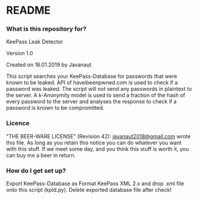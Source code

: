 # README #

### What is this repository for? ###

KeePass Leak Detector

Version 1.0

Created on 18.01.2019 by Javanaut

This script searches your KeePass-Database for passwords
that were known to be leaked. API of haveibeenpwned.com is
used to check if a password was leaked. The script will not 
send any passwords in plaintext to the server. A k-Anonymity 
model is used to send a fraction of the hash of every password
to the server and analyses the response to check if a password
is known to be compromitted.

### Licence ###

"THE BEER-WARE LICENSE" (Revision 42):
<javanaut2018@gmail.com> wrote this file. As long as you retain this notice you
can do whatever you want with this stuff. If we meet some day, and you think
this stuff is worth it, you can buy me a beer in return.

### How do I get set up? ###

Export KeePass-Database as Format KeePass XML 2.x and
drop .xml file onto this script (kpld.py). Delete exported database
file after check!